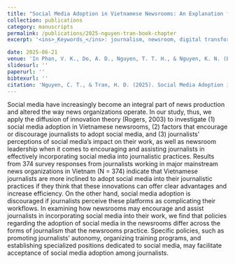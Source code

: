 ```yaml
---
title: "Social Media Adoption in Vietnamese Newsrooms: An Explanation from the Diffusion of Innovations Theory"
collection: publications
category: manuscripts
permalink: /publications/2025-nguyen-tran-book-chapter
excerpt: '<ins>_Keywords_</ins>: journalism, newsroom, digital transformation, social media, social media adoption, diffusion of innovations, Vietnam'

date: 2025-06-21
venue: 'In Phan, V. K., Do, A. D., Nguyen, T. T. H., & Nguyen, K. N. (Eds.), _Digital Convergence in Media: Vietnam and Transnational Perspectives_ (pp. 31–58)'
slidesurl: ''
paperurl: ''
bibtexurl: ''
citation: 'Nguyen, C. T., & Tran, H. D. (2025). Social Media Adoption in Vietnamese Newsrooms: An Explanation from the Diffusion of Innovations Theory. In Phan, V. K., Do, A. D., Nguyen, T. T. H., & Nguyen, K. N. (Eds.), Digital Convergence in Media: Vietnam and Transnational Perspectives (pp. 31–58). Nomos Publishing House.'
---
```

Social media have increasingly become an integral part of news production and altered the way news organizations operate. In our study, thus, we apply the diffusion of innovation theory (Rogers, 2003) to investigate (1) social media adoption in Vietnamese newsrooms, (2) factors that encourage or discourage journalists to adopt social media, and (3) journalists’ perceptions of social media’s impact on their work, as well as newsroom leadership when it comes to encouraging and assisting journalists in effectively incorporating social media into journalistic practices. Results from 374 survey responses from journalists working in major mainstream news organizations in Vietnam (N = 374) indicate that Vietnamese journalists are more inclined to adopt social media into their journalistic practices if they think that these innovations can offer clear advantages and increase efficiency. On the other hand, social media adoption is discouraged if journalists perceive these platforms as complicating their workflows. In examining how newsrooms may encourage and assist journalists in incorporating social media into their work, we find that policies regarding the adoption of social media in the newsrooms differ across the forms of journalism that the newsrooms practice. Specific policies, such as promoting journalists’ autonomy, organizing training programs, and establishing specialized positions dedicated to social media, may facilitate acceptance of social media adoption among journalists.
